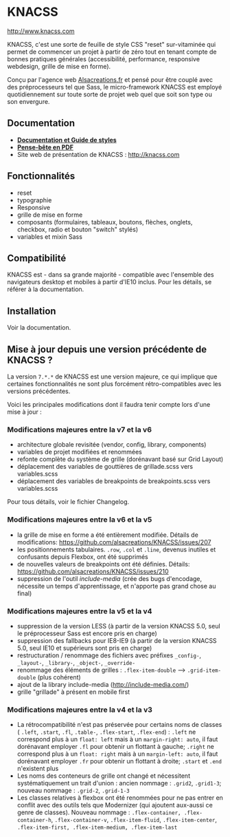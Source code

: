 # KNACSS

http://www.knacss.com

KNACSS, c'est une sorte de feuille de style CSS "reset" sur-vitaminée qui permet de commencer un projet à partir de zéro tout en tenant compte de bonnes pratiques générales (accessibilité, performance, responsive webdesign, grille de mise en forme).

Conçu par l'agence web [Alsacreations.fr](http://alsacreations.fr) et pensé pour être couplé avec des préprocesseurs tel que Sass, le micro-framework KNACSS est employé quotidiennement sur toute sorte de projet web quel que soit son type ou son envergure.

## Documentation

- [**Documentation et Guide de styles**](https://knacss.com/styleguide.html)
- [**Pense-bête en PDF**](http://knacss.com/knacss7-cheatsheet.pdf)
- Site web de présentation de KNACSS : http://knacss.com

## Fonctionnalités

- reset
- typographie
- Responsive
- grille de mise en forme
- composants (formulaires, tableaux, boutons, flèches, onglets, checkbox, radio et bouton "switch" stylés)
- variables et mixin Sass

## Compatibilité

KNACSS est - dans sa grande majorité - compatible avec l'ensemble des navigateurs desktop et mobiles à partir d'IE10 inclus. Pour les détails, se référer à la documentation.

## Installation

Voir la documentation.

## Mise à jour depuis une version précédente de KNACSS ?

La version `7.*.*` de KNACSS est une version majeure, ce qui implique que certaines fonctionnalités ne sont plus forcément rétro-compatibles avec les versions précédentes.

Voici les principales modifications dont il faudra tenir compte lors d'une mise à jour&nbsp;:

### Modifications majeures entre la v7 et la v6

- architecture globale revisitée (vendor, config, library, components)
- variables de projet modifiées et renommées
- refonte complète du système de grille (dorénavant basé sur Grid Layout)
- déplacement des variables de gouttières de grillade.scss vers variables.scss
- déplacement des variables de breakpoints de breakpoints.scss vers variables.scss

Pour tous détails, voir le fichier Changelog.

### Modifications majeures entre la v6 et la v5

- la grille de mise en forme a été entièrement modifiée. Détails de modifications: https://github.com/alsacreations/KNACSS/issues/207
- les positionnements tabulaires. `.row`, `.col` et `.line`, devenus inutiles et confusants depuis Flexbox, ont été supprimés
- de nouvelles valeurs de breakpoints ont été définies. Détails: https://github.com/alsacreations/KNACSS/issues/210
- suppression de l'outil *include-media* (crée des bugs d'encodage, nécessite un temps d'apprentissage, et n'apporte pas grand chose au final)

### Modifications majeures entre la v5 et la v4

- suppression de la version LESS (à partir de la version KNACSS 5.0, seul le préprocesseur Sass est encore pris en charge)
- suppression des fallbacks pour IE8-IE9 (à partir de la version KNACSS 5.0, seul IE10 et supérieurs sont pris en charge)
- restructuration / renommage des fichiers avec préfixes `_config-`, `_layout-`, `_library-`, `_object-`, `_override-`
- renommage des éléments de grilles : `.flex-item-double` --> `.grid-item-double` (plus cohérent)
- ajout de la library include-media (http://include-media.com/)
- grille "grillade" à présent en mobile first

### Modifications majeures entre la v4 et la v3

- La rétrocompatibilité n'est pas préservée pour certains noms de classes ( `.left`, `.start`, `.fl`, `.table-`, `.flex-start`, `.flex-end`)&nbsp;: `.left` ne correspond plus à un `float: left` mais à un `margin-right: auto`, il faut dorénavant employer `.fl` pour obtenir un flottant à gauche;  `.right` ne correspond plus à un `float: right` mais à un `margin-left: auto`, il faut dorénavant employer `.fr` pour obtenir un flottant à droite; `.start` et `.end` n'existent plus
- Les noms des conteneurs de grille ont changé et nécessitent systématiquement un trait d'union : ancien nommage : `.grid2`, `.grid1-3`;  nouveau nommage : `.grid-2`, `.grid-1-3`
- Les classes relatives à flexbox ont été renommées pour ne pas entrer en conflit avec des outils tels que Modernizer (qui ajoutent aux-aussi ce genre de classes). Nouveau nommage :
`.flex-container, .flex-container-h`, `.flex-container-v`, `.flex-item-fluid`, `.flex-item-center`, `.flex-item-first, .flex-item-medium, .flex-item-last`
